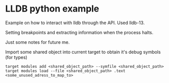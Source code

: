 LLDB python example
===================

Example on how to interact with lldb through the API. Used lldb-13.

Setting breakpoints and extracting information when the process halts.

Just some notes for future me.

Import some shared object into current target to obtain it's debug symbols (for types)
```
target modules add <shared_object_path> --symfile <shared_object_path>
target modules load --file <shared_object_path> .text <some_unused_adress_to_map_to>
```